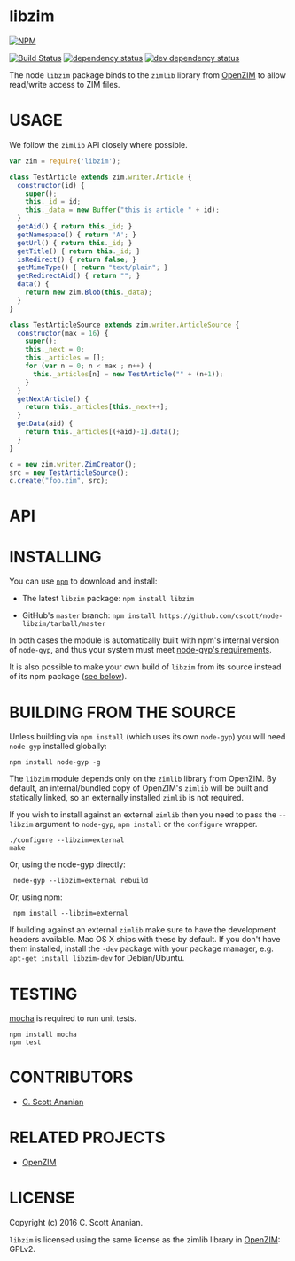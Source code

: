# libzim
[![NPM][NPM1]][NPM2]

[![Build Status][1]][2] [![dependency status][3]][4] [![dev dependency status][5]][6]

The node `libzim` package binds to the `zimlib` library from [OpenZIM][]
to allow read/write access to ZIM files.

# USAGE
We follow the `zimlib` API closely where possible.

```js
var zim = require('libzim');

class TestArticle extends zim.writer.Article {
  constructor(id) {
    super();
    this._id = id;
    this._data = new Buffer("this is article " + id);
  }
  getAid() { return this._id; }
  getNamespace() { return 'A'; }
  getUrl() { return this._id; }
  getTitle() { return this._id; }
  isRedirect() { return false; }
  getMimeType() { return "text/plain"; }
  getRedirectAid() { return ""; }
  data() {
    return new zim.Blob(this._data);
  }
}

class TestArticleSource extends zim.writer.ArticleSource {
  constructor(max = 16) {
    super();
    this._next = 0;
    this._articles = [];
    for (var n = 0; n < max ; n++) {
      this._articles[n] = new TestArticle("" + (n+1));
    }
  }
  getNextArticle() {
    return this._articles[this._next++];
  }
  getData(aid) {
    return this._articles[(+aid)-1].data();
  }
}

c = new zim.writer.ZimCreator();
src = new TestArticleSource();
c.create("foo.zim", src);
```

# API

# INSTALLING
You can use [`npm`](https://github.com/isaacs/npm) to download and install:

* The latest `libzim` package: `npm install libzim`

* GitHub's `master` branch: `npm install https://github.com/cscott/node-libzim/tarball/master`

In both cases the module is automatically built with npm's internal
version of `node-gyp`, and thus your system must meet [node-gyp's
requirements](https://github.com/TooTallNate/node-gyp#installation).

It is also possible to make your own build of `libzim` from its source
instead of its npm package ([see below](#building-from-the-source)).

# BUILDING FROM THE SOURCE

Unless building via `npm install` (which uses its own `node-gyp`) you
will need `node-gyp` installed globally:

    npm install node-gyp -g

The `libzim` module depends only on the `zimlib` library from
OpenZIM. By default, an internal/bundled copy of OpenZIM's `zimlib`
will be built and statically linked, so an externally installed
`zimlib` is not required.

If you wish to install against an external `zimlib` then you need to
pass the `--libzim` argument to `node-gyp`, `npm install` or the
`configure` wrapper.

    ./configure --libzim=external
    make

Or, using the node-gyp directly:

     node-gyp --libzim=external rebuild

Or, using npm:

     npm install --libzim=external

If building against an external `zimlib` make sure to have the
development headers available. Mac OS X ships with these by
default. If you don't have them installed, install the `-dev` package
with your package manager, e.g. `apt-get install libzim-dev` for
Debian/Ubuntu.

# TESTING

[mocha](https://github.com/visionmedia/mocha) is required to run unit tests.

    npm install mocha
    npm test


# CONTRIBUTORS

* [C. Scott Ananian](https://github.com/cscott)

# RELATED PROJECTS

* [OpenZIM][]

# LICENSE
Copyright (c) 2016 C. Scott Ananian.

`libzim` is licensed using the same license as the zimlib library
in [OpenZIM][]: GPLv2.

[OpenZIM]:     http://openzim.org/

[NPM1]: https://nodei.co/npm/libzim.png
[NPM2]: https://nodei.co/npm/libzim/

[1]: https://travis-ci.org/cscott/node-libzim.png
[2]: https://travis-ci.org/cscott/node-libzim
[3]: https://david-dm.org/cscott/node-libzim.png
[4]: https://david-dm.org/cscott/node-libzim
[5]: https://david-dm.org/cscott/node-libzim/dev-status.png
[6]: https://david-dm.org/cscott/node-libzim#info=devDependencies
